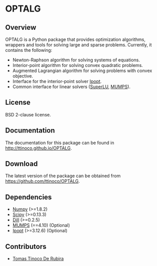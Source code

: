 # OPTALG #

## Overview ##

OPTALG is a Python package that provides optimization algorithms, wrappers and tools for solving large and sparse problems. Currently, it contains the following:

* Newton-Raphson algorithm for solving systems of equations.
* Interior-point algorithm for solving convex quadratic problems.
* Augmented Lagrangian algorithm for solving problems with convex objective.
* Interface for the interior-point solver [Ipopt](https://projects.coin-or.org/Ipopt).
* Common interface for linear solvers ([SuperLU](http://crd-legacy.lbl.gov/~xiaoye/SuperLU/), [MUMPS](http://mumps-solver.org)).

## License ##

BSD 2-clause license.

## Documentation ##

The documentation for this package can be found in http://ttinoco.github.io/OPTALG.

## Download ##

The latest version of the package can be obtained from https://github.com/ttinoco/OPTALG.

## Dependencies ##

* [Numpy](http://www.numpy.org) (>=1.8.2)
* [Scipy](http://www.scipy.org) (>=0.13.3)
* [Dill](https://pypi.python.org/pypi/dill) (>=0.2.5) 
* [MUMPS](http://mumps-solver.org) (==4.10) (Optional)
* [Ipopt](https://projects.coin-or.org/Ipopt) (>=3.12.6) (Optional)
 
## Contributors ##

* [Tomas Tinoco De Rubira](http://n.ethz.ch/~tomast/)
